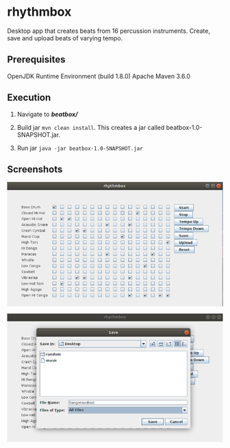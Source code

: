 # rhythmbox
Desktop app that creates beats from 16 percussion instruments. Create, save and upload beats of varying tempo. 

## Prerequisites
OpenJDK Runtime Environment (build 1.8.0)
Apache Maven 3.6.0

## Execution
1. Navigate to ***beatbox/***

2. Build jar ```mvn clean install```. This creates a jar called beatbox-1.0-SNAPSHOT.jar.

3. Run jar ```java -jar beatbox-1.0-SNAPSHOT.jar```


## Screenshots
![](/images/rhythmbox.png)

![](images/rhythmboxSave.png)
